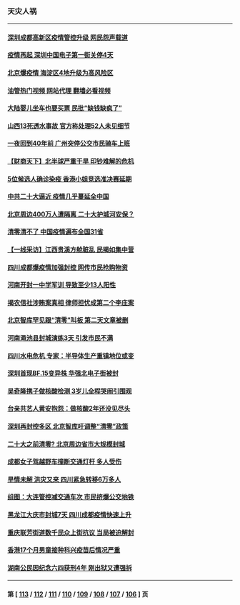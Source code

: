 ### 天灾人祸
---
#### [深圳成都高新区疫情管控升级 网民怨声载道](../../pages/ncid280/n13814399.md?09010845) 
#### [疫情再起 深圳中国电子第一街关停4天](../../pages/ncid280/n13814373.md?09010845) 
#### [北京爆疫情 海淀区4地升级为高风险区](../../pages/ncid280/n13814527.md?09010845) 
#### [油管热门视频 网站代理 翻墙必看视频](http://209.222.30.114:81/youtube.html?09010845)
#### [大陆婴儿坐车也要买票 民批“缺钱缺疯了”](../../pages/ncid280/n13814495.md?09010845) 
#### [山西13死透水事故 官方称处理52人未见细节](../../pages/ncid280/n13814417.md?09010845) 
#### [一夜回到40年前 广州突停公交市民骑车上班](../../pages/ncid280/n13814287.md?09010845) 
#### [【财商天下】北半球严重干旱 印钞难解的危机](../../pages/ncid280/n13814000.md?09010845) 
#### [5位候选人确诊染疫 香港小姐竞选准决赛延期](../../pages/ncid280/n13814005.md?09010845) 
#### [中共二十大逼近 疫情几乎蔓延全中国](../../pages/ncid280/n13813991.md?09010845) 
#### [北京周边400万人遭隔离 二十大护城河安保？](../../pages/ncid280/n13813870.md?09010845) 
#### [清零清不了 中国疫情遍布全国31省](../../pages/ncid280/n13813867.md?09010845) 
#### [【一线采访】江西贵溪方舱脏乱 民揭如集中营](../../pages/ncid280/n13813251.md?09010845) 
#### [四川成都爆疫情加强封控 网传市民抢购物资](../../pages/ncid280/n13813588.md?09010845) 
#### [河南开封一中学军训 导致至少13人阳性](../../pages/ncid280/n13813702.md?09010845) 
#### [揭农信社涉贿案真相 律师担忧成第二个李庄案](../../pages/ncid280/n13812915.md?09010845) 
#### [北京智库罕见跟“清零”叫板 第二天文章被删](../../pages/ncid280/n13813675.md?09010845) 
#### [河南渑池县封城演练3天 引发市民不满](../../pages/ncid280/n13813454.md?09010845) 
#### [四川水电危机 专家：半导体生产重镇地位或变](../../pages/ncid280/n13813508.md?09010845) 
#### [深圳首现BF.15变异株 华强北电子街被封](../../pages/ncid280/n13813444.md?09010845) 
#### [吴奇隆携子做核酸检测 3岁儿全程哭闹引围观](../../pages/ncid280/n13813361.md?09010845) 
#### [台亲共艺人黄安抱怨：做核酸2年还没见尽头](../../pages/ncid280/n13813307.md?09010845) 
#### [深圳再封控多区 北京智库吁调整“清零”政策](../../pages/ncid280/n13813188.md?09010845) 
#### [二十大之前清零? 北京周边省市大规模封城](../../pages/ncid280/n13813098.md?09010845) 
#### [成都女子驾越野车撞断交通灯杆 多人受伤](../../pages/ncid280/n13813035.md?09010845) 
#### [旱情未解 洪灾又来 四川紧急转移6万多人](../../pages/ncid280/n13812986.md?09010845) 
#### [组图：大连管控减交通车次 市民挤爆公交地铁](../../pages/ncid280/n13812801.md?09010845) 
#### [黑龙江大庆市封城7天 四川成都疫情快速上升](../../pages/ncid280/n13812688.md?09010845) 
#### [重庆联芳街道数千民众上街抗议 当局被迫解封](../../pages/ncid280/n13812220.md?09010845) 
#### [香港17个月男童接种科兴疫苗后情况严重](../../pages/ncid280/n13812285.md?09010845) 
#### [湖南公民因纪念六四获刑4年 刚出狱又遭强拆](../../pages/ncid280/n13812179.md?09010845) 

---
#### 第 [ [113](./113.md?09010845) / [112](./112.md?09010845) / [111](./111.md?09010845) / [110](./110.md?09010845) / [109](./109.md?09010845) / [108](./108.md?09010845) / [107](./107.md?09010845) / [106](./106.md?09010845) ] 页

